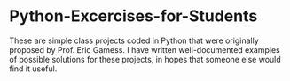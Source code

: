 # Python-Excercises-for-Students
These are simple class projects coded in Python that were originally proposed by Prof. Eric Gamess. I have written well-documented examples of possible solutions for these projects, in hopes that someone else would find it useful.
